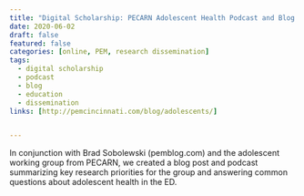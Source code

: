 ```yaml
---
title: "Digital Scholarship: PECARN Adolescent Health Podcast and Blog Post"
date: 2020-06-02
draft: false
featured: false
categories: [online, PEM, research dissemination]
tags:
  - digital scholarship
  - podcast
  - blog
  - education
  - dissemination
links: [http://pemcincinnati.com/blog/adolescents/]


---
```

In conjunction with Brad Sobolewski (pemblog.com) and the adolescent working group from PECARN, we created a blog post and podcast summarizing key research priorities for the group and answering common questions about adolescent health in the ED.
